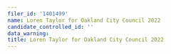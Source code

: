 ```yaml
---
filer_id: '1401499'
name: Loren Taylor for Oakland City Council 2022
candidate_controlled_id: ''
data_warning: 
title: Loren Taylor for Oakland City Council 2022
---
```

